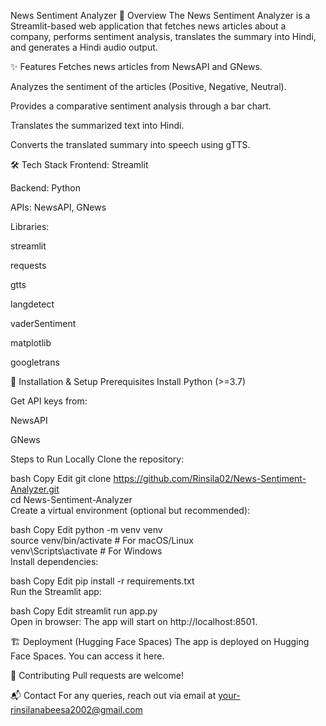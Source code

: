 News Sentiment Analyzer
📌 Overview
The News Sentiment Analyzer is a Streamlit-based web application that fetches news articles about a company, performs sentiment analysis, translates the summary into Hindi, and generates a Hindi audio output.

✨ Features
Fetches news articles from NewsAPI and GNews.

Analyzes the sentiment of the articles (Positive, Negative, Neutral).

Provides a comparative sentiment analysis through a bar chart.

Translates the summarized text into Hindi.

Converts the translated summary into speech using gTTS.

🛠️ Tech Stack
Frontend: Streamlit

Backend: Python

APIs: NewsAPI, GNews

Libraries:

streamlit

requests

gtts

langdetect

vaderSentiment

matplotlib

googletrans

🚀 Installation & Setup
Prerequisites
Install Python (>=3.7)

Get API keys from:

NewsAPI

GNews

Steps to Run Locally
Clone the repository:

bash
Copy
Edit
git clone https://github.com/Rinsila02/News-Sentiment-Analyzer.git  
cd News-Sentiment-Analyzer  
Create a virtual environment (optional but recommended):

bash
Copy
Edit
python -m venv venv  
source venv/bin/activate  # For macOS/Linux  
venv\Scripts\activate  # For Windows  
Install dependencies:

bash
Copy
Edit
pip install -r requirements.txt  
Run the Streamlit app:

bash
Copy
Edit
streamlit run app.py  
Open in browser: The app will start on http://localhost:8501.

🏗️ Deployment (Hugging Face Spaces)
The app is deployed on Hugging Face Spaces. You can access it here.

🤝 Contributing
Pull requests are welcome!

📬 Contact
For any queries, reach out via email at your-rinsilanabeesa2002@gmail.com